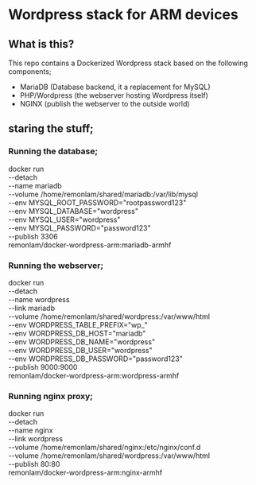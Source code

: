 # Wordpress stack for ARM devices

## What is this?
This repo contains a Dockerized Wordpress stack based on the following components;
- MariaDB (Database backend, it a replacement for MySQL)
- PHP/Wordpress (the webserver hosting Wordpress itself)
- NGINX (publish the webserver to the outside world)


## staring the stuff;

### Running the database;

docker run \
  --detach \
  --name mariadb \
  --volume /home/remonlam/shared/mariadb:/var/lib/mysql \
  --env MYSQL_ROOT_PASSWORD="rootpassword123" \
  --env MYSQL_DATABASE="wordpress" \
  --env MYSQL_USER="wordpress" \
  --env MYSQL_PASSWORD="password123" \
  --publish 3306 \
  remonlam/docker-wordpress-arm:mariadb-armhf


### Running the webserver;

docker run \
  --detach \
  --name wordpress \
  --link mariadb \
  --volume /home/remonlam/shared/wordpress:/var/www/html \
  --env WORDPRESS_TABLE_PREFIX="wp_" \
  --env WORDPRESS_DB_HOST="mariadb" \
  --env WORDPRESS_DB_NAME="wordpress" \
  --env WORDPRESS_DB_USER="wordpress" \
  --env WORDPRESS_DB_PASSWORD="password123" \
  --publish 9000:9000 \
  remonlam/docker-wordpress-arm:wordpress-armhf


### Running nginx proxy;

docker run \
  --detach \
  --name nginx \
  --link wordpress \
  --volume /home/remonlam/shared/nginx:/etc/nginx/conf.d \
  --volume /home/remonlam/shared/wordpress:/var/www/html \
  --publish 80:80 \
  remonlam/docker-wordpress-arm:nginx-armhf
